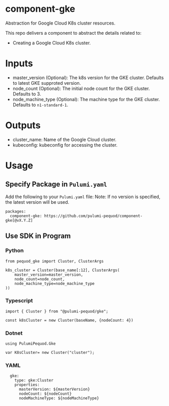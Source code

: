 # component-gke
Abstraction for Google Cloud K8s cluster resources.

This repo delivers a component to abstract the details related to:
- Creating a Google Cloud K8s cluster.

# Inputs

* master_version (Optional): The k8s version for the GKE cluster. Defaults to latest GKE supproted version.
* node_count (Optional): The initial node count for the GKE cluster. Defaults to 3.
* node_machine_type (Optional): The machine type for the GKE cluster. Defaults to `n1-standard-1`.


# Outputs

* cluster_name: Name of the Google Cloud cluster.
* kubeconfig: kubeconfig for accessing the cluster.

# Usage
## Specify Package in `Pulumi.yaml`

Add the following to your `Pulumi.yaml` file:
Note: If no version is specified, the latest version will be used.

```
packages:
  component-gke: https://github.com/pulumi-pequod/component-gke[@vX.Y.Z]
``` 

## Use SDK in Program

### Python
```
from pequod_gke import Cluster, ClusterArgs

k8s_cluster = Cluster(base_name[:12], ClusterArgs(
    master_version=master_version,
    node_count=node_count,
    node_machine_type=node_machine_type
))
```

### Typescript
```
import { Cluster } from "@pulumi-pequod/gke";

const k8sCluster = new Cluster(baseName, {nodeCount: 4})
```

### Dotnet
```
using PulumiPequod.Gke

var K8sCluster= new Cluster("cluster");
```

### YAML
```
  gke:
    type: gke:Cluster
    properties:
      masterVersion: ${masterVersion}
      nodeCount: ${nodeCount}
      nodeMachineType: ${nodeMachineType}
```




